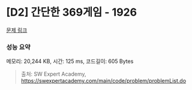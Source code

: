# [D2] 간단한 369게임 - 1926 

[문제 링크](https://swexpertacademy.com/main/code/problem/problemDetail.do?contestProbId=AV5PTeo6AHUDFAUq) 

### 성능 요약

메모리: 20,244 KB, 시간: 125 ms, 코드길이: 605 Bytes



> 출처: SW Expert Academy, https://swexpertacademy.com/main/code/problem/problemList.do